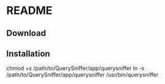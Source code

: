 README
============

Download
------------

Installation
------------

chmod +x /path/to/QuerySniffer/app/querysniffer
ln -s /path/to/QuerySniffer/app/querysniffer /usr/bin/querysniffer